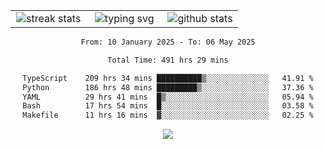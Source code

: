 <div align="center">
  <table style="border: none;" border="0" cellspacing="0" cellpadding="0">
    <tr>
      <td align="center" width="33%">
        <img src="https://github-readme-streak-stats.herokuapp.com/?user=kurtismassey&theme=tokyonight&hide_border=true" alt="streak stats" />
      </td>
      <td align="center" width="33%">
        <img src="https://readme-typing-svg.herokuapp.com/?font=Fira+Code&weight=600&size=15&duration=4000&pause=1000&color=00FF00&center=true&vCenter=true&random=false&width=150&lines=Hey%2C+I%27m+Kurtis!" alt="typing svg" />
      </td>
      <td align="center" width="33%">
        <img src="https://github-readme-stats.vercel.app/api?username=kurtismassey&show_icons=true&theme=tokyonight&hide_title=true" alt="github stats" />
      </td>
    </tr>
  </table>
</div>
<div align="center">

<!--START_SECTION:waka-->

```txt
From: 10 January 2025 - To: 06 May 2025

Total Time: 491 hrs 29 mins

TypeScript    209 hrs 34 mins ██████████▒░░░░░░░░░░░░░░   41.91 %
Python        186 hrs 48 mins █████████▒░░░░░░░░░░░░░░░   37.36 %
YAML          29 hrs 41 mins  █▒░░░░░░░░░░░░░░░░░░░░░░░   05.94 %
Bash          17 hrs 54 mins  █░░░░░░░░░░░░░░░░░░░░░░░░   03.58 %
Makefile      11 hrs 16 mins  ▓░░░░░░░░░░░░░░░░░░░░░░░░   02.25 %
```

<!--END_SECTION:waka-->

  <img src="https://github-readme-activity-graph.vercel.app/graph?username=kurtismassey&theme=tokyo-night&hide_border=true&custom_title=Contribution%20Graph" />

</div>